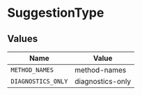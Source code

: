 # SuggestionType


## Values

| Name               | Value              |
| ------------------ | ------------------ |
| `METHOD_NAMES`     | method-names       |
| `DIAGNOSTICS_ONLY` | diagnostics-only   |